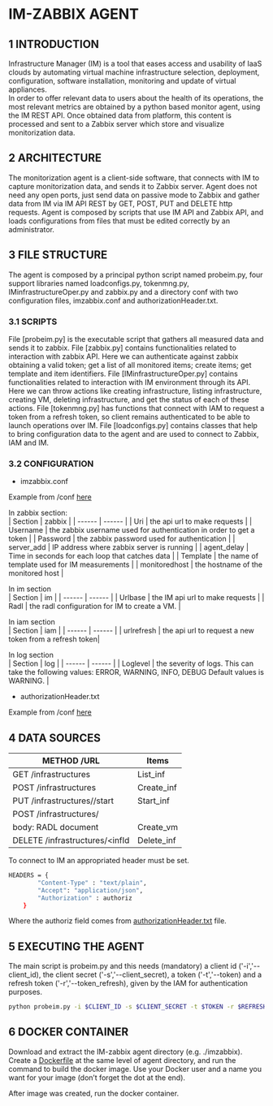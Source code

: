 # IM-ZABBIX AGENT

## 1	INTRODUCTION

Infrastructure Manager (IM) is a tool that eases access and usability of IaaS clouds by automating virtual machine infrastructure selection, deployment, configuration, software installation, monitoring and update of virtual appliances.  
In order to offer relevant data to users about the health of its operations, the most relevant metrics are obtained by a python based monitor agent, using the IM REST API. Once obtained data from platform, this content is processed and sent to a Zabbix server which store and visualize monitorization data. 

## 2	ARCHITECTURE

The monitorization agent is a client-side software, that connects with IM to capture monitorization data, and sends it to Zabbix server. Agent does not need any open ports, just send data on passive mode to Zabbix and gather data from IM via IM API REST by GET, POST, PUT and DELETE http requests. Agent is composed by scripts that use IM API and Zabbix API, and loads configurations from files that must be edited correctly by an administrator.

## 3	FILE STRUCTURE

The agent is composed by a principal python script named probeim.py, four support libraries named loadconfigs.py, tokenmng.py, IMinfrastructureOper.py and zabbix.py and a directory conf with two configuration files, imzabbix.conf and authorizationHeader.txt.

### 3.1	SCRIPTS

File [probeim.py] is the executable script that gathers all measured data and sends it to zabbix. 
File [zabbix.py] contains functionalities related to interaction with zabbix API. Here we can authenticate against zabbix obtaining a valid token; get a list of all monitored items; create items; get template and item identifiers. 
File [IMinfrastructureOper.py] contains functionalities related to interaction with IM environment through its API. Here we can throw actions like creating infrastructure, listing infrastructure, creating VM, deleting infrastructure, and get the status of each of these actions. 
File [tokenmng.py] has functions that connect with IAM to request a token from a refresh token, so client remains authenticated to be able to launch operations over IM. 
File [loadconfigs.py] contains classes that help to bring configuration data to the agent and are used to connect to Zabbix, IAM and IM.

### 3.2	CONFIGURATION

* imzabbix.conf

Example from /conf [here](https://github.com/indigo-dc/Monitoring/blob/master/zabbix-probes/im-zabbix-probe/conf/imzabbix.conf)

In zabbix section:	
| Section | zabbix |
| ------ | ------ |
| Uri |	the api url to make requests |
| Username |	the zabbix username used for authentication in order to get a token |
| Password |	the zabbix password used for authentication |
| server_add |	IP address where zabbix server is running |
| agent_delay |	Time in seconds for each loop that catches data |
| Template |	the name of template used for IM measurements |
| monitoredhost |	the hostname of the monitored host |

In im section	
| Section | im |
| ------ | ------ |
| Urlbase	| the IM api url to make requests |
| Radl |	the radl configuration for IM to create a VM. |

In iam section	
| Section | iam |
| ------ | ------ |
| urlrefresh	| the api url to request a new token from a refresh token|

In log section	
| Section | log |
| ------ | ------ |
| Loglevel |	the severity of logs. This can take the following values: ERROR, WARNING, INFO, DEBUG
Default values is WARNING. |

* authorizationHeader.txt

Example from /conf [here](https://github.com/indigo-dc/Monitoring/blob/master/zabbix-probes/im-zabbix-probe/conf/authorizationHeader.txt)

## 4	DATA SOURCES

| METHOD /URL| Items|
| ------ | ------ |
| GET /infrastructures| List_inf |
| POST /infrastructures| Create_inf |
| PUT /infrastructures/<infId>/start | Start_inf |
| POST /infrastructures/<infId>
 body:	RADL document | Create_vm |
| DELETE /infrastructures/<infId|Delete_inf |


To connect to IM an appropriated header must be set.
```sh
HEADERS = {
        "Content-Type" : "text/plain",
        "Accept": "application/json",
        "Authorization" : authoriz
    }
 ```
Where the authoriz field comes from [authorizationHeader.txt](https://github.com/indigo-dc/Monitoring/blob/master/zabbix-probes/im-zabbix-probe/conf/authorizationHeader.txt) file.

## 5	EXECUTING THE AGENT

The main script is probeim.py and this needs (mandatory) a client id ('-i','--client_id), the client secret ('-s','--client_secret),  a token ('-t','--token) and a refresh token ('-r','--token_refresh), given by the IAM for authentication purposes. 

```sh
python probeim.py -i $CLIENT_ID -s $CLIENT_SECRET -t $TOKEN -r $REFRESH
```

## 6	DOCKER CONTAINER

Download and extract the IM-zabbix agent directory (e.g. ./imzabbix). Create a [Dockerfile](https://github.com/indigo-dc/Monitoring/blob/master/zabbix-probes/im-zabbix-probe/Dockerfile) at the same level of agent directory, and run the command to build the docker image. Use your Docker user and a name you want for your image (don’t forget the dot at the end).  

After image was created, run the docker container.
